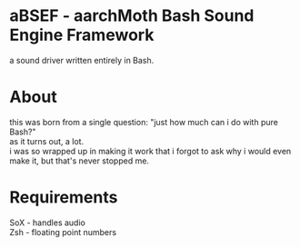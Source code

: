 # aBSEF - aarchMoth Bash Sound Engine Framework
a sound driver written entirely in Bash.  

# About
this was born from a single question: "just how much can i do with pure Bash?"  
as it turns out, a lot.  
i was so wrapped up in making it work that i forgot to ask why i would even make it, but that's never stopped me.  

# Requirements
SoX - handles audio  
Zsh - floating point numbers
